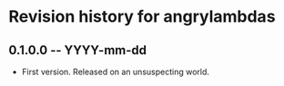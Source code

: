 # Revision history for angrylambdas

## 0.1.0.0 -- YYYY-mm-dd

* First version. Released on an unsuspecting world.

